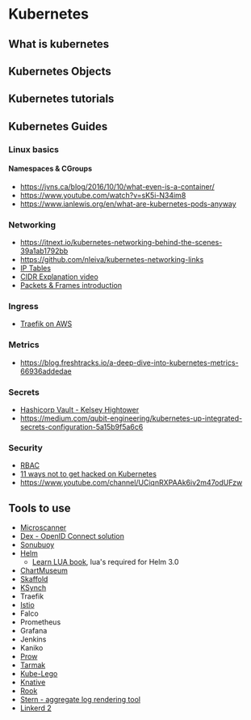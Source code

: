 # Kubernetes

## What is kubernetes

## Kubernetes Objects

## Kubernetes tutorials


## Kubernetes Guides

### Linux basics

#### Namespaces & CGroups

* https://jvns.ca/blog/2016/10/10/what-even-is-a-container/
* https://www.youtube.com/watch?v=sK5i-N34im8
* https://www.ianlewis.org/en/what-are-kubernetes-pods-anyway

### Networking

* https://itnext.io/kubernetes-networking-behind-the-scenes-39a1ab1792bb
* https://github.com/nleiva/kubernetes-networking-links
* [IP Tables](https://www.booleanworld.com/depth-guide-iptables-linux-firewall/)
* [CIDR Explanation video](https://www.youtube.com/watch?v=Q1U9wVXRuHA)
* [Packets & Frames introduction](https://www.youtube.com/watch?v=zhlMLRNY5-4)

### Ingress

* [Traefik on AWS](https://medium.com/@carlosedp/multiple-traefik-ingresses-with-letsencrypt-https-certificates-on-kubernetes-b590550280cf)


### Metrics

* https://blog.freshtracks.io/a-deep-dive-into-kubernetes-metrics-66936addedae

### Secrets

* [Hashicorp Vault - Kelsey Hightower](https://github.com/kelseyhightower/vault-on-google-kubernetes-engine)
* https://medium.com/qubit-engineering/kubernetes-up-integrated-secrets-configuration-5a15b9f5a6c6

### Security

* [RBAC](https://docs.bitnami.com/kubernetes/how-to/configure-rbac-in-your-kubernetes-cluster/)
* [11 ways not to get hacked on Kubernetes](https://kubernetes.io/blog/2018/07/18/11-ways-not-to-get-hacked/)
* https://www.youtube.com/channel/UCiqnRXPAAk6iv2m47odUFzw

## Tools to use

* [Microscanner](https://github.com/aquasecurity/microscanner)
* [Dex - OpenID Connect solution](https://github.com/coreos/dex)
* [Sonubuoy](https://github.com/heptio/sonobuoy)
* [Helm](https://helm.sh/)
    * [Learn LUA book](https://www.lua.org/pil/contents.html), lua's required for Helm 3.0
* [ChartMuseum](https://github.com/kubernetes-helm/chartmuseum)
* [Skaffold](https://github.com/GoogleContainerTools/skaffold)
* [KSynch](https://github.com/vapor-ware/ksync)
* Traefik
* [Istio](https://istio.io/)
* Falco
* Prometheus
* Grafana
* Jenkins
* Kaniko
* [Prow](https://github.com/kubernetes/test-infra/tree/master/prow)
* [Tarmak](http://docs.tarmak.io/user-guide.html#user-guide)
* [Kube-Lego](https://github.com/jetstack/kube-lego#usage)
* [Knative](https://github.com/GoogleCloudPlatform/knative-build-tutorials#hello-world)
* [Rook](https://rook.io/)
* [Stern - aggregate log rendering tool](https://github.com/wercker/stern)
* [Linkerd 2](https://linkerd.io/)